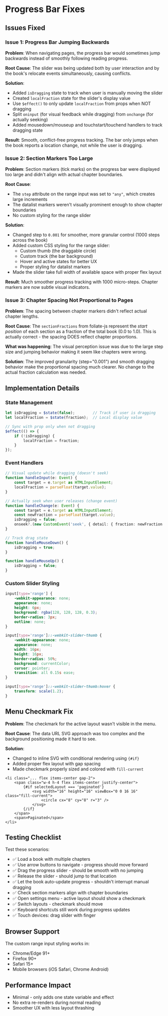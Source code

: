 # Progress Bar Fixes

## Issues Fixed

### Issue 1: Progress Bar Jumping Backwards

**Problem**: When navigating pages, the progress bar would sometimes jump backwards instead of smoothly following reading progress.

**Root Cause**: The slider was being updated both by user interaction and by the book's relocate events simultaneously, causing conflicts.

**Solution**:
- Added `isDragging` state to track when user is manually moving the slider
- Created `localFraction` state for the slider's display value
- Use `$effect()` to only update `localFraction` from props when NOT dragging
- Split `oninput` (for visual feedback while dragging) from `onchange` (for actually seeking)
- Added mousedown/mouseup and touchstart/touchend handlers to track dragging state

**Result**: Smooth, conflict-free progress tracking. The bar only jumps when the book reports a location change, not while the user is dragging.

### Issue 2: Section Markers Too Large

**Problem**: Section markers (tick marks) on the progress bar were displayed too large and didn't align with actual chapter boundaries.

**Root Cause**: 
- The `step` attribute on the range input was set to `"any"`, which creates large increments
- The datalist markers weren't visually prominent enough to show chapter boundaries
- No custom styling for the range slider

**Solution**:
- Changed step to `0.001` for smoother, more granular control (1000 steps across the book)
- Added custom CSS styling for the range slider:
  - Custom thumb (the draggable circle)
  - Custom track (the bar background)
  - Hover and active states for better UX
  - Proper styling for datalist markers
- Made the slider take full width of available space with proper flex layout

**Result**: Much smoother progress tracking with 1000 micro-steps. Chapter markers are now subtle visual indicators.

### Issue 3: Chapter Spacing Not Proportional to Pages

**Problem**: The spacing between chapter markers didn't reflect actual chapter lengths.

**Root Cause**: The `sectionFractions` from foliate-js represent the *start position* of each section as a fraction of the total book (0.0 to 1.0). This is actually correct - the spacing DOES reflect chapter proportions.

**What was happening**: The visual perception issue was due to the large step size and jumping behavior making it seem like chapters were wrong.

**Solution**: The improved granularity (step="0.001") and smooth dragging behavior make the proportional spacing much clearer. No change to the actual fraction calculation was needed.

## Implementation Details

### State Management

```typescript
let isDragging = $state(false);        // Track if user is dragging
let localFraction = $state(fraction);  // Local display value

// Sync with prop only when not dragging
$effect(() => {
	if (!isDragging) {
		localFraction = fraction;
	}
});
```

### Event Handlers

```typescript
// Visual update while dragging (doesn't seek)
function handleInput(e: Event) {
	const target = e.target as HTMLInputElement;
	localFraction = parseFloat(target.value);
}

// Actually seek when user releases (change event)
function handleChange(e: Event) {
	const target = e.target as HTMLInputElement;
	const newFraction = parseFloat(target.value);
	isDragging = false;
	onseek?.(new CustomEvent('seek', { detail: { fraction: newFraction } }));
}

// Track drag state
function handleMouseDown() {
	isDragging = true;
}

function handleMouseUp() {
	isDragging = false;
}
```

### Custom Slider Styling

```css
input[type='range'] {
	-webkit-appearance: none;
	appearance: none;
	height: 6px;
	background: rgba(128, 128, 128, 0.3);
	border-radius: 3px;
	outline: none;
}

input[type='range']::-webkit-slider-thumb {
	-webkit-appearance: none;
	appearance: none;
	width: 16px;
	height: 16px;
	border-radius: 50%;
	background: currentColor;
	cursor: pointer;
	transition: all 0.15s ease;
}

input[type='range']::-webkit-slider-thumb:hover {
	transform: scale(1.2);
}
```

## Menu Checkmark Fix

**Problem**: The checkmark for the active layout wasn't visible in the menu.

**Root Cause**: The data URL SVG approach was too complex and the background positioning made it hard to see.

**Solution**: 
- Changed to inline SVG with conditional rendering using `{#if}`
- Added proper flex layout with gap spacing
- Made checkmark properly sized and colored with `fill-current`

```svelte
<li class="... flex items-center gap-2">
	<span class="w-4 h-4 flex items-center justify-center">
		{#if selectedLayout === 'paginated'}
			<svg width="16" height="16" viewBox="0 0 16 16" class="fill-current">
				<circle cx="8" cy="8" r="3" />
			</svg>
		{/if}
	</span>
	<span>Paginated</span>
</li>
```

## Testing Checklist

Test these scenarios:

- ✅ Load a book with multiple chapters
- ✅ Use arrow buttons to navigate - progress should move forward
- ✅ Drag the progress slider - should be smooth with no jumping
- ✅ Release the slider - should jump to that location
- ✅ Let the book auto-update progress - shouldn't interrupt manual dragging
- ✅ Check section markers align with chapter boundaries
- ✅ Open settings menu - active layout should show a checkmark
- ✅ Switch layouts - checkmark should move
- ✅ Keyboard shortcuts still work during progress updates
- ✅ Touch devices: drag slider with finger

## Browser Support

The custom range input styling works in:
- Chrome/Edge 91+
- Firefox 90+
- Safari 15+
- Mobile browsers (iOS Safari, Chrome Android)

## Performance Impact

- Minimal - only adds one state variable and effect
- No extra re-renders during normal reading
- Smoother UX with less layout thrashing
